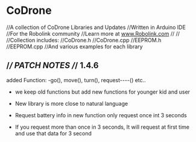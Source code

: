 # CoDrone
//A collection of CoDrone Libraries and Updates
//Written in Arduino IDE
//For the Robolink community 
//Learn more at www.Robolink.com
//
//
//Collection includes:
//CoDrone.h
//CoDrone.cpp
//EEPROM.h
//EEPROM.cpp
//And various examples for each library


/*******************************************************************/
PATCH NOTES
/*******************************************************************/
1.4.6
---------------------------------------------------------------------
added Function:
-go(), move(), turn(), request----() etc..

- we keep old functions but add new functions for younger kid and user

- New library is more close to natural language

- Request battery info in new function only request once int 3 seconds 

- If you request more than once in 3 seconds, It will request at first time and use that data for 3 second